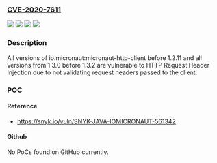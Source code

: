 ### [CVE-2020-7611](https://cve.mitre.org/cgi-bin/cvename.cgi?name=CVE-2020-7611)
![](https://img.shields.io/static/v1?label=Product&message=io.micronaut%3Amicronaut-http-client&color=blue)
![](https://img.shields.io/static/v1?label=Version&message=all%20versions%20before%201.2.11%20&color=brightgreen)
![](https://img.shields.io/static/v1?label=Version&message=all%20versions%20from%201.3.0%20before%201.3.2%20&color=brightgreen)
![](https://img.shields.io/static/v1?label=Vulnerability&message=HTTP%20Request%20Header%20Injection&color=brightgreen)

### Description

All versions of io.micronaut:micronaut-http-client before 1.2.11 and all versions from 1.3.0 before 1.3.2 are vulnerable to HTTP Request Header Injection due to not validating request headers passed to the client.

### POC

#### Reference
- https://snyk.io/vuln/SNYK-JAVA-IOMICRONAUT-561342

#### Github
No PoCs found on GitHub currently.

